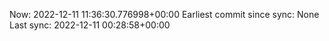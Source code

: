 Now: 2022-12-11 11:36:30.776998+00:00 Earliest commit since sync: None Last sync: 2022-12-11 00:28:58+00:00
